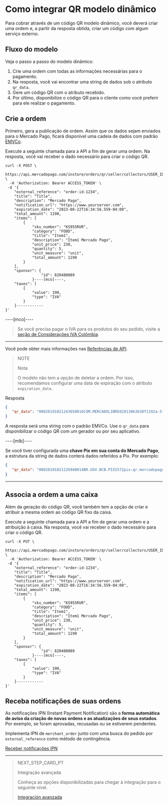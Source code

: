 # Como integrar QR modelo dinâmico

Para cobrar através de um código QR modelo dinâmico, você deverá criar uma ordem e, a partir da resposta obtida, criar um código com algum serviço externo.


## Fluxo do modelo

Veja o passo a passo do modelo dinâmico:

1. Crie uma ordem com todas as informações necessárias para o pagamento.
2. Na resposta, você vai encontrar uma string de dados sob o atributo `qr_data`.
3. Gere um código QR com o atributo recebido. 
4. Por último, disponibilize o código QR para o cliente como você preferir para ele realizar o pagamento.

## Crie a ordem

Primeiro, gera a publicação de ordem. Assim que os dados sejam enviados para o Mercado Pago, ficará disponível uma cadeia de dados com padrão [EMVCo](https://www.emvco.com/emv-technologies/qrcodes).

Execute a seguinte chamada para a API a fim de gerar uma ordem. Na resposta, você vai receber o dado necessário para criar o código QR.

```curl
curl -X POST \
 https://api.mercadopago.com/instore/orders/qr/seller/collectors/USER_ID/pos/EXTERNAL_POS_ID/qrs \
  -H 'Authorization: Bearer ACCESS_TOKEN' \
 -d '{
    "external_reference": "order-id-1234",
    "title": "Title",
    "description": "Mercado Pago",
    "notification_url": "https://www.yourserver.com",
    "expiration_date": "2023-08-22T16:34:56.559-04:00",
    "total_amount": 1190,
    "items": [
        {
            "sku_number": "KS955RUR",
            "category": "FOOD",
            "title": "Item1",
            "description": "Item1 Mercado Pago",
            "unit_price": 238,
            "quantity": 5,
            "unit_measure": "unit",
            "total_amount": 1190
        }
    ],
    "sponsor": {
                "id": 820480089
            }----[mco]----,
    "taxes": [
        {
            "value": 190,
            "type": "IVA"
        }
    ]------------
}'
```

----[mco]----
> Se você precisa pagar o IVA para os produtos do seu pedido, visite a [seção de Considerações IVA Colômbia](https://www.mercadopago[FAKER][URL][DOMAIN]/developers/pt/guides/resources/localization/iva-colombia).
------------

Você pode obter mais informações nas [Referências de API](https://www.mercadopago[FAKER][URL][DOMAIN]/developers/pt/reference/instore_orders_v2/_instore_qr_seller_collectors_user_id_stores_external_store_id_pos_external_pos_id_orders/put).

> NOTE
> 
> Nota
> 
> O modelo não tem a opção de deletar a ordem. Por isso, recomendamos configurar uma data de expiração com o atributo `expiration_date`.

Resposta

```json
{
   "qr_data": "00020101021243650016COM.MERCADOLIBRE02013063638f1192a-5fd1-4180-a180-8bcae3556bc35204000053039865802BR5925IZABEL AAAA DE MELO6007BARUERI62070503***63040B6D"
}
```
A resposta será uma string com o padrão EMVCo. Use o `qr_data` para disponibilizar o código QR com um gerador ou por seu aplicativo.

----[mlb]----

Se você tiver configurada uma **chave Pix em sua conta do Mercado Pago**, a estrutura da string de dados conterá dados referidos a Pix. 
Por exemplo: 

```json
{
   "qr_data": "00020101021226940014BR.GOV.BCB.PIX2572pix-qr.mercadopago.com/instore/o/v2/fdf9ece0-6137-4e1e-a49d-94f55ec9eee25204000053039865802BR5925FELIPE AAAAAA AAAAA 6009SAO PAULO62070503***6304B61D"
}
```

------------


## Associa a ordem a uma caixa

Além da geração do código QR, você também tem a opção de criar e atribuir a mesma ordem ao código QR fixo da caixa.

Execute a seguinte chamada para a API a fim de gerar uma ordem e a atribuição à caixa. Na resposta, você vai receber o dado necessário para criar o código QR.

```curl
curl -X PUT \
 https://api.mercadopago.com/instore/orders/qr/seller/collectors/USER_ID/pos/EXTERNAL_POS_ID/qrs \
  -H 'Authorization: Bearer ACCESS_TOKEN' \
 -d '{
    "external_reference": "order-id-1234",
    "title": "Title",
    "description": "Mercado Pago",
    "notification_url": "https://www.yourserver.com",
    "expiration_date": "2023-08-22T16:34:56.559-04:00",
    "total_amount": 1190,
    "items": [
        {
            "sku_number": "KS955RUR",
            "category": "FOOD",
            "title": "Item1",
            "description": "Item1 Mercado Pago",
            "unit_price": 238,
            "quantity": 5,
            "unit_measure": "unit",
            "total_amount": 1190
        }
    ],
    "sponsor": {
                "id": 820480089
            }----[mco]----,
    "taxes": [
        {
            "value": 190,
            "type": "IVA"
        }
    ]------------
}'
```

## Receba notificações de suas ordens 

As notificações IPN (Instant Payment Notification) são a **forma automática de aviso da criação de novas ordens e as atualizações de seus estados**. Por exemplo, se foram aprovadas, recusadas ou se estiverem pendentes. 

Implementa IPN de `merchant_order` junto com uma busca do pedido por `external_reference` como método de contingência.

[Receber notificações IPN](https://www.mercadopago[FAKER][URL][DOMAIN]/developers/pt/guides/notifications/ipn/introduction)

---

> NEXT_STEP_CARD_PT
>
> Integração avançada
>
> Conheça as opções disponibilizadas para chegar à integração para o seguinte nível.
>
> [Integración avanzada](https://www.mercadopago[FAKER][URL][DOMAIN]/developers/pt/guides/qr-code/advanced-integration)